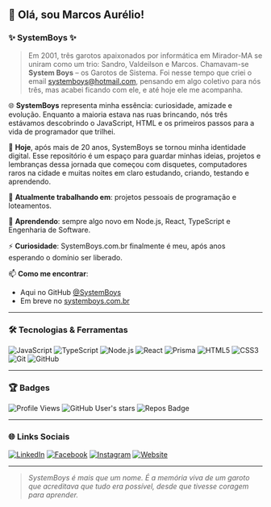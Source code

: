 ## 👋 Olá, sou Marcos Aurélio!

### ✨ SystemBoys ✨

> Em 2001, três garotos apaixonados por informática em Mirador-MA se uniram como um trio: Sandro, Valdeilson e Marcos. Chamavam-se **System Boys** – os Garotos de Sistema. Foi nesse tempo que criei o email systemboys@hotmail.com, pensando em algo coletivo para nós três, mas acabei ficando com ele, e até hoje ele me acompanha.

🌐 **SystemBoys** representa minha essência: curiosidade, amizade e evolução. Enquanto a maioria estava nas ruas brincando, nós três estávamos descobrindo o JavaScript, HTML e os primeiros passos para a vida de programador que trilhei.  

🎯 **Hoje**, após mais de 20 anos, SystemBoys se tornou minha identidade digital. Esse repositório é um espaço para guardar minhas ideias, projetos e lembranças dessa jornada que começou com disquetes, computadores raros na cidade e muitas noites em claro estudando, criando, testando e aprendendo.

🔭 **Atualmente trabalhando em**: projetos pessoais de programação e loteamentos.

🌱 **Aprendendo**: sempre algo novo em Node.js, React, TypeScript e Engenharia de Software.

⚡ **Curiosidade**: SystemBoys.com.br finalmente é meu, após anos esperando o domínio ser liberado.

📫 **Como me encontrar**:  
- Aqui no GitHub [@SystemBoys](https://github.com/systemboys)  
- Em breve no [systemboys.com.br](http://systemboys.com.br)

---

### 🛠️ Tecnologias & Ferramentas

![JavaScript](https://img.shields.io/badge/-JavaScript-F7DF1E?logo=javascript&logoColor=black&style=flat-square)
![TypeScript](https://img.shields.io/badge/-TypeScript-3178C6?logo=typescript&logoColor=white&style=flat-square)
![Node.js](https://img.shields.io/badge/-Node.js-339933?logo=node.js&logoColor=white&style=flat-square)
![React](https://img.shields.io/badge/-React-61DAFB?logo=react&logoColor=black&style=flat-square)
![Prisma](https://img.shields.io/badge/-Prisma-2D3748?logo=prisma&logoColor=white&style=flat-square)
![HTML5](https://img.shields.io/badge/-HTML5-E34F26?logo=html5&logoColor=white&style=flat-square)
![CSS3](https://img.shields.io/badge/-CSS3-1572B6?logo=css3&logoColor=white&style=flat-square)
![Git](https://img.shields.io/badge/-Git-F05032?logo=git&logoColor=white&style=flat-square)
![GitHub](https://img.shields.io/badge/-GitHub-181717?logo=github&logoColor=white&style=flat-square)

---

### 🏆 Badges

![Profile Views](https://komarev.com/ghpvc/?username=systemboys&label=Profile%20views&color=0e75b6&style=flat)
![GitHub User's stars](https://img.shields.io/github/stars/systemboys?affiliations=OWNER%2CCOLLABORATOR&style=flat-square)
![Repos Badge](https://badgen.net/github/repos/systemboys)

---

### 🌐 Links Sociais

[![LinkedIn](https://img.shields.io/badge/-LinkedIn-0077B5?logo=linkedin&logoColor=white&style=flat-square)](https://www.linkedin.com/in/marcos-aur%C3%A9lio-rocha-da-silva-69a22699/)
[![Facebook](https://img.shields.io/badge/-Facebook-1877F2?logo=facebook&logoColor=white&style=flat-square)](https://www.facebook.com/marcosaurelio.rochadasilva)
[![Instagram](https://img.shields.io/badge/-Instagram-E4405F?logo=instagram&logoColor=white&style=flat-square)](https://www.instagram.com/systemboymarcos/)
[![Website](https://img.shields.io/badge/-SystemBoys.com.br-000000?logo=Firefox-Browser&logoColor=white&style=flat-square)](https://www.companyservices.com.br/cs/)

---

> *SystemBoys é mais que um nome. É a memória viva de um garoto que acreditava que tudo era possível, desde que tivesse coragem para aprender.*
